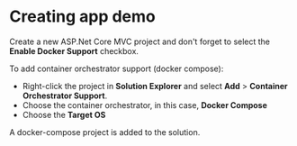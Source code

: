 # Creating app demo
Create a new ASP.Net Core MVC project and don't forget to select the **Enable Docker Support** checkbox.

To add container orchestrator support (docker compose):
* Right-click the project in **Solution Explorer** and select **Add** > **Container Orchestrator Support**.
* Choose the container orchestrator, in this case, **Docker Compose**
* Choose the **Target OS**

A docker-compose project is added to the solution.
